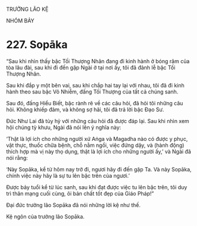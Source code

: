 TRƯỞNG LÃO KỆ

NHÓM BẢY

# 227. Sopāka

“Sau khi nhìn thấy bậc Tối Thượng Nhân đang đi kinh hành ở bóng râm của tòa lâu đài, sau khi đi đến gặp Ngài ở tại nơi ấy, tôi đã đảnh lễ bậc Tối Thượng Nhân.

Sau khi đắp y một bên vai, sau khi chắp hai tay lại với nhau, tôi đã đi kinh hành theo sau bậc Vô Nhiễm, đấng Tối Thượng của tất cả chúng sanh.

Sau đó, đấng Hiểu Biết, bậc rành rẽ về các câu hỏi, đã hỏi tôi những câu hỏi. Không khiếp đảm, và không sợ hãi, tôi đã trả lời bậc Đạo Sư.

Đức Như Lai đã tùy hỷ với những câu hỏi đã được đáp lại. Sau khi nhìn xem hội chúng tỳ khưu, Ngài đã nói lên ý nghĩa này:

‘Thật là lợi ích cho những người xứ Aṅga và Magadha nào có được y phục, vật thực, thuốc chữa bệnh, chỗ nằm ngồi, việc đứng dậy, và (hành động) thích hợp mà vị này thọ dụng, thật là lợi ích cho những người ấy,’ và Ngài đã nói rằng:

‘Này Sopāka, kể từ hôm nay trở đi, ngươi hãy đi đến gặp Ta. Và này Sopāka, chính việc này hãy là sự tu lên bậc trên của ngươi.’

Được bảy tuổi kể từ lúc sanh, sau khi đạt được việc tu lên bậc trên, tôi duy trì thân mạng cuối cùng, ôi bản chất tốt đẹp của Giáo Pháp!”

Đại đức trưởng lão Sopāka đã nói những lời kệ như thế.

Kệ ngôn của trưởng lão Sopāka.
